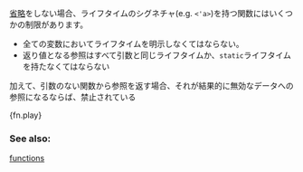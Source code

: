 <!-- Ignoring [elision], function signatures with lifetimes have a few constraints:  -->
[省略][elision]をしない場合、ライフタイムのシグネチャ(e.g. `<'a>`)を持つ関数にはいくつかの制限があります。

<!-- * any reference *must* have an annotated lifetime.
* any reference being returned *must* have the same lifetime as an input or
be `static`. -->
* 全ての変数においてライフタイムを明示しなくてはならない。
* 返り値となる参照はすべて引数と同じライフタイムか、`static`ライフタイムを持たなくてはならない

<!-- Additionally, note that returning references without input is banned if it
would result in returning references to invalid data. The following example shows
off some valid forms of functions with lifetimes: -->
加えて、引数のない関数から参照を返す場合、それが結果的に無効なデータへの参照になるならば、禁止されている

{fn.play}

### See also:

[functions][fn]

[elision]: /scope/lifetime/elision.html
[fn]: /fn.html
